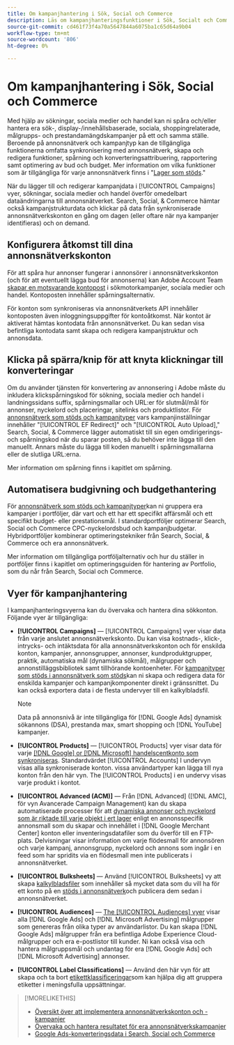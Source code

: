 ```yaml
---
title: Om kampanjhantering i Sök, Social och Commerce
description: Läs om kampanjhanteringsfunktioner i Sök, Socialt och Commerce.
source-git-commit: cd461f73f4a70a5647844a6075ba1c65d64a9b04
workflow-type: tm+mt
source-wordcount: '806'
ht-degree: 0%

---
```


# Om kampanjhantering i Sök, Social och Commerce

Med hjälp av sökningar, sociala medier och handel kan ni spåra och/eller hantera era sök-, display-/innehållsbaserade, sociala, shoppingrelaterade, målgrupps- och prestandamängdskampanjer på ett och samma ställe. Beroende på annonsnätverk och kampanjtyp kan de tillgängliga funktionerna omfatta synkronisering med annonsnätverk, skapa och redigera funktioner, spårning och konverteringsattribuering, rapportering samt optimering av bud och budget. Mer information om vilka funktioner som är tillgängliga för varje annonsnätverk finns i &quot;[Lager som stöds](/help/search-social-commerce/introduction/supported-inventory.md).&quot;

När du lägger till och redigerar kampanjdata i [!UICONTROL Campaigns] vyer, sökningar, sociala medier och handel överför omedelbart dataändringarna till annonsnätverket. Search, Social, &amp; Commerce hämtar också kampanjstrukturdata och klickar på data från synkroniserade annonsnätverkskonton en gång om dagen (eller oftare när nya kampanjer identifieras) och on demand.

## Konfigurera åtkomst till dina annonsnätverkskonton

För att spåra hur annonser fungerar i annonsörer i annonsnätverkskonton (och för att eventuellt lägga bud för annonserna) kan Adobe Account Team [skapar en motsvarande kontopost](/help/search-social-commerce/campaign-management/accounts/ad-network-account-manage.md) i sökmotorkampanjer, sociala medier och handel. Kontoposten innehåller spårningsalternativ.

För konton som synkroniseras via annonsnätverkets API innehåller kontoposten även inloggningsuppgifter för kontoåtkomst. När kontot är aktiverat hämtas kontodata från annonsnätverket. Du kan sedan visa befintliga kontodata samt skapa och redigera kampanjstruktur och annonsdata.

## Klicka på spärra/knip för att knyta klickningar till konverteringar

Om du använder tjänsten för konvertering av annonsering i Adobe måste du inkludera klickspårningskod för sökning, sociala medier och handel i landningssidans suffix, spårningsmallar och URL:er för slutmål/mål för annonser, nyckelord och placeringar, sitelinks och produktlistor. För [annonsnätverk som stöds och kampanjtyper](/help/search-social-commerce/introduction/supported-inventory.md) vars kampanjinställningar innehåller &quot;[!UICONTROL EF Redirect]&quot; och &quot;[!UICONTROL Auto Upload],&quot; Search, Social, &amp; Commerce lägger automatiskt till sin egen omdirigerings- och spårningskod när du sparar posten, så du behöver inte lägga till den manuellt. Annars måste du lägga till koden manuellt i spårningsmallarna eller de slutliga URL:erna.

Mer information om spårning finns i kapitlet om spårning.

## Automatisera budgivning och budgethantering

För [annonsnätverk som stöds och kampanjtyper](/help/search-social-commerce/introduction/supported-inventory.md)kan ni gruppera era kampanjer i portföljer, där vart och ett har ett specifikt affärsmål och ett specifikt budget- eller prestationsmål. I standardportföljer optimerar Search, Social och Commerce CPC-nyckelordsbud och kampanjbudgetar. Hybridportföljer kombinerar optimeringstekniker från Search, Social, &amp; Commerce och era annonsnätverk.

Mer information om tillgängliga portföljalternativ och hur du ställer in portföljer finns i kapitlet om optimeringsguiden för hantering av Portfolio, som du når från Search, Social och Commerce.<!-- verify convention for referencing Optimization Guide here -->

## Vyer för kampanjhantering

I kampanjhanteringsvyerna kan du övervaka och hantera dina sökkonton. Följande vyer är tillgängliga:

* **[!UICONTROL Campaigns]** — [!UICONTROL Campaigns] vyer visar data från varje anslutet annonsnätverkskonto. Du kan visa kostnads-, klick-, intrycks- och intäktsdata för alla annonsnätverkskonton och för enskilda konton, kampanjer, annonsgrupper, annonser, kundproduktgrupper, praktik, automatiska mål (dynamiska sökmål), målgrupper och annonstilläggsbibliotek samt tillhörande kontoenheter. För [kampanjtyper som stöds i annonsnätverk som stöds](/help/search-social-commerce/introduction/supported-inventory.md)kan ni skapa och redigera data för enskilda kampanjer och kampanjkomponenter direkt i gränssnittet. Du kan också exportera data i de flesta undervyer till en kalkylbladsfil.

   >[!NOTE]
   >
   >Data på annonsnivå är inte tillgängliga för [!DNL Google Ads] dynamisk sökannons (DSA), prestanda max, smart shopping och [!DNL YouTube] kampanjer.

* **[!UICONTROL Products]** — [!UICONTROL Products] vyer visar data för varje [[!DNL Google] or [!DNL Microsoft] handelscentkonto som synkroniseras](/help/search-social-commerce/campaign-management/accounts/merchant-account-manage.md). Standardvärdet [!UICONTROL Accounts] I undervyn visas alla synkroniserade konton. vissa användartyper kan lägga till nya konton från den här vyn. The [!UICONTROL Products] i en undervy visas varje produkt i kontot.

* **[!UICONTROL Advanced (ACM)]** — Från [!DNL Advanced] ([!DNL AMC], för vyn Avancerade Campaign Management) kan du skapa automatiserade processer för att [dynamiska annonser och nyckelord som är riktade till varje objekt i ert lager](/help/search-social-commerce/campaign-management/inventory-feeds/inventory-feeds-about.md) enligt en annonsspecifik annonsmall som du skapar och innehållet i [!DNL Google Merchant Center] konton eller inventeringsdatafiler som du överför till en FTP-plats. Delvisningar visar information om varje flödesmall för annonsören och varje kampanj, annonsgrupp, nyckelord och annons som ingår i en feed som har spridits via en flödesmall men inte publicerats i annonsnätverket.

* **[!UICONTROL Bulksheets]** — Använd [!UICONTROL Bulksheets] vy att skapa [kalkylbladsfiler](/help/search-social-commerce/campaign-management/bulksheets/bulksheet-about.md) som innehåller så mycket data som du vill ha för ett konto på en [stöds i annonsnätverk](/help/search-social-commerce/introduction/supported-inventory.md)och publicera dem sedan i annonsnätverket.

* **[!UICONTROL Audiences]** — [The [!UICONTROL Audiences] vyer](/help/search-social-commerce/campaign-management/campaigns/audience-about.md) visar alla [!DNL Google Ads] och [!DNL Microsoft Advertising] målgrupper som genereras från olika typer av användarlistor. Du kan skapa [!DNL Google Ads] målgrupper från era befintliga Adobe Experience Cloud-målgrupper och era e-postlistor till kunder. Ni kan också visa och hantera målgruppsmål och undantag för era [!DNL Google Ads] och [!DNL Microsoft Advertising] annonser.

* **[!UICONTROL Label Classifications]** — Använd den här vyn för att skapa och ta bort [etikettklassificeringar](/help/search-social-commerce/campaign-management/label-classifications/classification-about.md)som kan hjälpa dig att gruppera etiketter i meningsfulla uppsättningar.

>[!MORELIKETHIS]
>
>* [Översikt över att implementera annonsnätverkskonton och -kampanjer](campaign-implemention-overview.md)
>* [Övervaka och hantera resultatet för era annonsnätverkskampanjer](monitor-performance-campaigns.md)
>* [Google Ads-konverteringsdata i Search, Social och Commerce](google-conversion-data.md)

